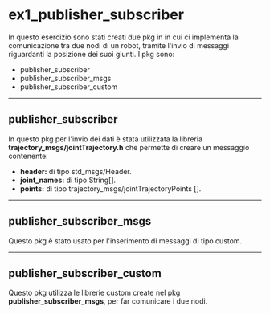 # **ex1_publisher_subscriber**

In questo esercizio sono stati creati due pkg in in cui ci implementa la comunicazione tra due nodi di un robot, tramite l'invio di messaggi riguardanti la posizione dei suoi giunti. I pkg sono:

* publisher_subscriber
* publisher_subscriber_msgs
* publisher_subscriber_custom

***

## **publisher_subscriber**

In questo pkg per l'invio dei dati è stata utilizzata la libreria **trajectory_msgs/jointTrajectory.h** che permette di creare un messaggio contenente:

* **header:** di tipo std_msgs/Header.
* **joint_names:** di tipo String[].
* **points:** di tipo trajectory_msgs/jointTrajectoryPoints [].
  
***

## **publisher_subscriber_msgs**

Questo pkg è stato usato per l'inserimento di messaggi di tipo custom.

***

## **publisher_subscriber_custom**

Questo pkg utilizza le librerie custom create nel pkg **publisher_subscriber_msgs**, per far comunicare i due nodi.
